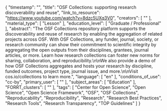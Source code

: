 {
    "timestamp": "",
    "title": "OSF Collections: supporting research discoverability and reuse",
    "link_to_resource": "https://www.youtube.com/watch?v=8dzc5UXq3V0",
    "creators": [
        ""
    ],
    "material_type": [
        "Lesson"
    ],
    "education_level": [
        "Graduate / Professional"
    ],
    "abstract": "The OSF Collections repository platform supports the discoverability and reuse of research by enabling the aggregation of related projects across OSF. With OSF Collections, any funder, journal, society, or research community can show their commitment to scientific integrity by aggregating the open outputs from their disciplines, grantees, journal articles, or more. Learn how research collections can foster new norms for sharing, collaboration, and reproducibility.\n\nWe also provide a demo of how OSF Collections aggregates and hosts your research by discipline, funded outcomes, project type, journal issue, and more.\n\nVisit cos.io/collections to learn more.",
    "language": [
        "en"
    ],
    "conditions_of_use": "cc-by",
    "primary_user": [
        ""
    ],
    "subject_areas": [
        "Education"
    ],
    "FORRT_clusters": [
        ""
    ],
    "tags": [
        "Center for Open Science",
        "Open Science",
        "Open Science Framework",
        "OSF",
        "OSF Collections",
        "Reproducability",
        "Reproducibility",
        "Research",
        "Research Best Practices",
        "Research Tools",
        "Research Transparency",
        "TOP Guidelines"
    ]
}